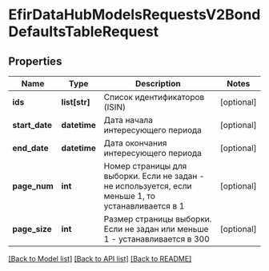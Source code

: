 # EfirDataHubModelsRequestsV2BondDefaultsTableRequest

## Properties
Name | Type | Description | Notes
------------ | ------------- | ------------- | -------------
**ids** | **list[str]** | Cписок идентификаторов (ISIN) | [optional] 
**start_date** | **datetime** | Дата начала интересующего периода | [optional] 
**end_date** | **datetime** | Дата окончания интересующего периода | [optional] 
**page_num** | **int** | Номер страницы для выборки. Если не задан - не используется, если  меньше 1, то устанавливается в 1 | [optional] 
**page_size** | **int** | Размер страницы выборки. Если не задан или меньше 1 - устанавливается в 300 | [optional] 

[[Back to Model list]](../README.md#documentation-for-models) [[Back to API list]](../README.md#documentation-for-api-endpoints) [[Back to README]](../README.md)

